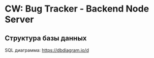 # CW: Bug Tracker - Backend Node Server

## Структура базы данных

SQL диаграмма: https://dbdiagram.io/d